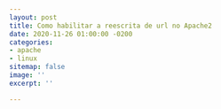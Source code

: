 ```yaml
---
layout: post
title: Como habilitar a reescrita de url no Apache2
date: 2020-11-26 01:00:00 -0200
categories:
- apache
- linux
sitemap: false
image: ''
excerpt: ''

---
```

